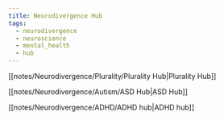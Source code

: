 ```yaml
---
title: Neurodivergence Hub
tags:
  - neurodivergence
  - neuroscience
  - mental_health
  - hub
---
```

[[notes/Neurodivergence/Plurality/Plurality Hub|Plurality Hub]]

[[notes/Neurodivergence/Autism/ASD Hub|ASD Hub]]

[[notes/Neurodivergence/ADHD/ADHD hub|ADHD hub]]

